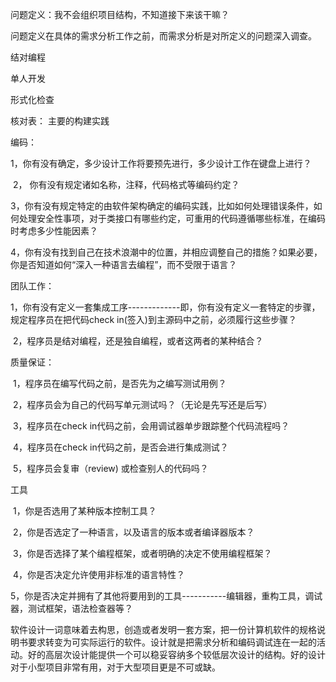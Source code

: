 问题定义：我不会组织项目结构，不知道接下来该干嘛？

​	问题定义在具体的需求分析工作之前，而需求分析是对所定义的问题深入调查。

结对编程

单人开发

形式化检查

核对表： 主要的构建实践

编码：

​	1，你有没有确定，多少设计工作将要预先进行，多少设计工作在键盘上进行？

​	2， 你有没有规定诸如名称，注释，代码格式等编码约定？

​	3，你有没有规定特定的由软件架构确定的编码实践，比如如何处理错误条件，如何处理安全性事项，对于类接口有哪些约定，可重用的代码遵循哪些标准，在编码时考虑多少性能因素？

​	4，你有没有找到自己在技术浪潮中的位置，并相应调整自己的措施？如果必要，你是否知道如何“深入一种语言去编程”，而不受限于语言？

团队工作：

​	1，你有没有定义一套集成工序-------------即，你有没有定义一套特定的步骤，规定程序员在把代码check in(签入)到主源码中之前，必须履行这些步骤？

​	2，程序员是结对编程，还是独自编程，或者这两者的某种结合？

质量保证：

​	1，程序员在编写代码之前，是否先为之编写测试用例？

​	2，程序员会为自己的代码写单元测试吗？（无论是先写还是后写）

​	3，程序员在check in代码之前，会用调试器单步跟踪整个代码流程吗？

​	4，程序员在check in代码之前，是否会进行集成测试？

​	5，程序员会复审（review) 或检查别人的代码吗？

工具

​	1，你是否选用了某种版本控制工具？

​	2，你是否选定了一种语言，以及语言的版本或者编译器版本？

​	3，你是否选择了某个编程框架，或者明确的决定不使用编程框架？

​	4，你是否决定允许使用非标准的语言特性？

​	5，你是否决定并拥有了其他将要用到的工具-----------编辑器，重构工具，调试器，测试框架，语法检查器等？

软件设计一词意味着去构思，创造或者发明一套方案，把一份计算机软件的规格说明书要求转变为可实际运行的软件。设计就是把需求分析和编码调试连在一起的活动。好的高层次设计能提供一个可以稳妥容纳多个较低层次设计的结构。好的设计对于小型项目非常有用，对于大型项目更是不可或缺。

